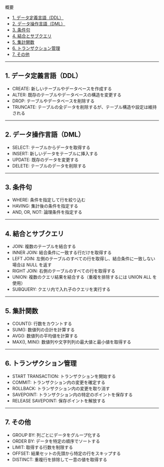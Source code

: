 概要
* [1. データ定義言語（DDL）](#1-データ定義言語ddl)
* [2. データ操作言語（DML）](#2-データ操作言語dml)
* [3. 条件句](#3-条件句)
* [4. 結合とサブクエリ](#4-結合とサブクエリ)
* [5. 集計関数](#5-集計関数)
* [6. トランザクション管理](#6-トランザクション管理)
* [7. その他](#7-その他)

***************************************************************************
## 1. データ定義言語（DDL）
  * CREATE: 新しいテーブルやデータベースを作成する
  * ALTER: 既存のテーブルやデータベースの構造を変更する
  * DROP: テーブルやデータベースを削除する
  * TRUNCATE: テーブルの全データを削除するが、テーブル構造や設定は維持される

***************************************************************************
## 2. データ操作言語（DML）
  * SELECT: テーブルからデータを取得する
  * INSERT: 新しいデータをテーブルに挿入する
  * UPDATE: 既存のデータを変更する
  * DELETE: テーブルのデータを削除する

***************************************************************************
## 3. 条件句
  * WHERE: 条件を指定して行を絞り込む
  * HAVING: 集計後の条件を指定する
  * AND, OR, NOT: 論理条件を指定する

***************************************************************************
## 4. 結合とサブクエリ
  * JOIN: 複数のテーブルを結合する
  * INNER JOIN: 結合条件に一致する行だけを取得する
  * LEFT JOIN: 左側のテーブルのすべての行を取得し、結合条件に一致しない場合は NULL を返す
  * RIGHT JOIN: 右側のテーブルのすべての行を取得する
  * UNION: 複数のクエリ結果を結合する（重複を排除するには UNION ALL を使用）
  * SUBQUERY: クエリ内で入れ子のクエリを実行する

***************************************************************************
## 5. 集計関数
  * COUNT(): 行数をカウントする
  * SUM(): 数値列の合計を計算する
  * AVG(): 数値列の平均値を計算する
  * MAX(), MIN(): 数値列や文字列列の最大値と最小値を取得する

***************************************************************************
## 6. トランザクション管理
  * START TRANSACTION: トランザクションを開始する
  * COMMIT: トランザクション内の変更を確定する
  * ROLLBACK: トランザクション内の変更を取り消す
  * SAVEPOINT: トランザクション内の特定のポイントを保存する
  * RELEASE SAVEPOINT: 保存ポイントを解放する

***************************************************************************
## 7. その他
  * GROUP BY: 列ごとにデータをグループ化する
  * ORDER BY: データを特定の順序でソートする
  * LIMIT: 取得する行数を制限する
  * OFFSET: 結果セットの先頭から特定の行をスキップする
  * DISTINCT: 重複行を排除して一意の値を取得する
